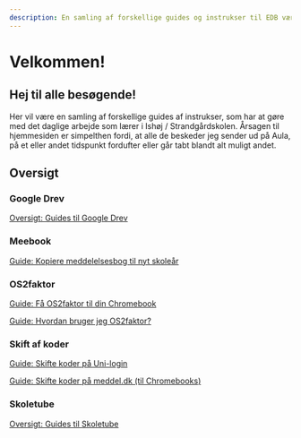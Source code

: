 ```yaml
---
description: En samling af forskellige guides og instrukser til EDB værktøjer
---
```


# Velkommen!

## Hej til alle besøgende!

Her vil være en samling af forskellige guides af instrukser, som har at gøre med det daglige arbejde som lærer i Ishøj / Strandgårdskolen. Årsagen til hjemmesiden er simpelthen fordi, at alle de beskeder jeg sender ud på Aula, på et eller andet tidspunkt fordufter eller går tabt blandt alt muligt andet.



## Oversigt

### Google Drev

[Oversigt: Guides til Google Drev](google-drev/oversigt/)

### Meebook

[Guide: Kopiere meddelelsesbog til nyt skoleår](meebook/kopiere-meddelsesbog-til-nyt-skolear.md)

### OS2faktor

[Guide: Få OS2faktor til din Chromebook](os2faktor/fa-os2faktor-til-din-chromebook.md)

[Guide: Hvordan bruger jeg OS2faktor?](os2faktor/hvordan-bruger-jeg-os2faktor.md)

### Skift af koder

[Guide: Skifte koder på Uni-login](skift-af-koder/sadan-skifter-du-kode-pa-uni-login.md)

[Guide: Skifte koder på meddel.dk (til Chromebooks](skift-af-koder/sadan-skifter-du-kode-pa-meddel.dk-til-chromebooks.md)[)](skift-af-koder/sadan-skifter-du-kode-pa-meddel.dk-til-chromebooks.md)

### Skoletube

[Oversigt: Guides til Skoletube](skoletube/oversigt/)
